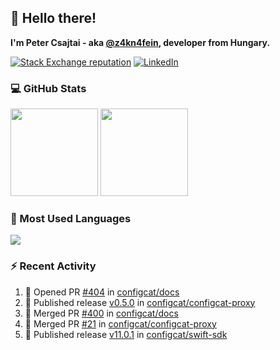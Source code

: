 ## 👋 Hello there!

**I'm Peter Csajtai - aka [@z4kn4fein](https://github.com/z4kn4fein), developer from Hungary.**

[![Stack Exchange reputation](https://img.shields.io/stackexchange/stackoverflow/r/8700582?color=orange&label=reputation&logo=stackoverflow&style=for-the-badge)](https://stackoverflow.com/users/8700582)
[![LinkedIn](https://img.shields.io/badge/linkedin-%230077B5.svg?style=for-the-badge&logo=linkedin&logoColor=white)](https://www.linkedin.com/in/csajtai-p%C3%A9ter-45395341/)

### 💻 GitHub Stats

<div>
  <img height="140px" src="https://github-readme-stats-pcsajtai.vercel.app/api?username=z4kn4fein&show_icons=true&hide_border=true&count_private=true&custom_title=Stats&theme=dracula&line_height=24&hide_title=true">
  <img height="140px" src="https://streak-stats.demolab.com?user=z4kn4fein&theme=dracula&hide_border=true">
  
</div>

### :toolbox: Most Used Languages

<img src="https://github-readme-stats-pcsajtai.vercel.app/api/top-langs/?username=z4kn4fein&theme=dracula&hide_border=true&layout=compact&langs_count=8&hide_title=true">

### :zap: Recent Activity

<!--START_SECTION:activity-->
1. 💪 Opened PR [#404](https://github.com/configcat/docs/pull/404) in [configcat/docs](https://github.com/configcat/docs)
2. 🚀 Published release [v0.5.0](https://github.com/configcat/configcat-proxy/releases/tag/v0.5.0) in [configcat/configcat-proxy](https://github.com/configcat/configcat-proxy)
3. 🎉 Merged PR [#400](https://github.com/configcat/docs/pull/400) in [configcat/docs](https://github.com/configcat/docs)
4. 🎉 Merged PR [#21](https://github.com/configcat/configcat-proxy/pull/21) in [configcat/configcat-proxy](https://github.com/configcat/configcat-proxy)
5. 🚀 Published release [v11.0.1](https://github.com/configcat/swift-sdk/releases/tag/11.0.1) in [configcat/swift-sdk](https://github.com/configcat/swift-sdk)
<!--END_SECTION:activity-->
